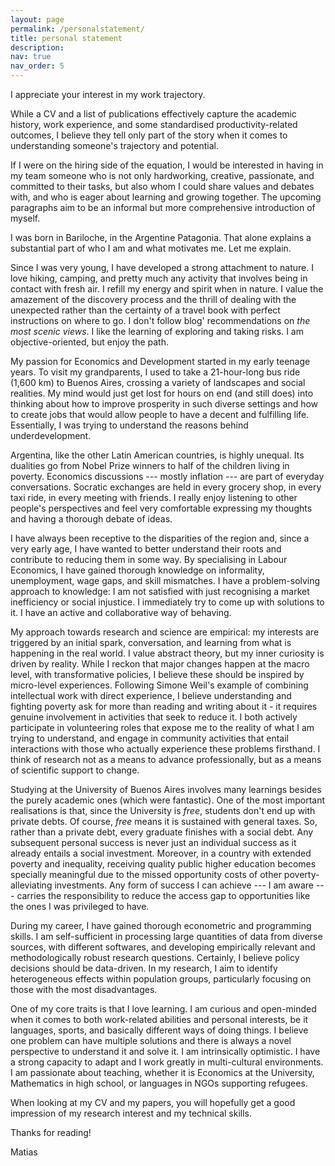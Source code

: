 ```yaml
---
layout: page
permalink: /personalstatement/
title: personal statement
description:
nav: true
nav_order: 5
---
```


I appreciate your interest in my work trajectory. 

While a CV and a list of publications effectively capture the academic history, work experience, and some standardised productivity-related outcomes, I believe they tell only part of the story when it comes to understanding someone's trajectory and potential.

If I were on the hiring side of the equation, I would be interested in having in my team someone who is not only hardworking, creative, passionate, and committed to their tasks, but also whom I could share values and debates with, and who is eager about learning and growing together. The upcoming paragraphs aim to be an informal but more comprehensive introduction of myself.

I was born in Bariloche, in the Argentine Patagonia. That alone explains a substantial part of who I am and what motivates me. Let me explain.

Since I was very young, I have developed a strong attachment to nature. I love hiking, camping, and pretty much any activity that involves being in contact with fresh air. I refill my energy and spirit when in nature. I value the amazement of the discovery process and the thrill of dealing with the unexpected rather than the certainty of a travel book with perfect instructions on where to go. I don't follow blog' recommendations on *the most scenic views*. I like the learning of exploring and taking risks. I am objective-oriented, but enjoy the path.

My passion for Economics and Development started in my early teenage years. To visit my grandparents, I used to take a 21-hour-long bus ride (1,600 km) to Buenos Aires, crossing a variety of landscapes and social realities. My mind would just get lost for hours on end (and still does) into thinking about how to improve prosperity in such diverse settings and how to create jobs that would allow people to have a decent and fulfilling life. Essentially, I was trying to understand the reasons behind underdevelopment.

Argentina, like the other Latin American countries, is highly unequal. Its dualities go from Nobel Prize winners to half of the children living in poverty. Economics discussions --- mostly inflation --- are part of everyday conversations. Socratic exchanges are held in every grocery shop, in every taxi ride, in every meeting with friends. I really enjoy listening to other people's perspectives and feel very comfortable expressing my thoughts and having a thorough debate of ideas.

I have always been receptive to the disparities of the region and, since a very early age, I have wanted to better understand their roots and contribute to reducing them in some way. By specialising in Labour Economics, I have gained thorough knowledge on informality, unemployment, wage gaps, and skill mismatches. I have a problem-solving approach to knowledge: I am not satisfied with just recognising a market inefficiency or social injustice. I immediately try to come up with solutions to it. I have an active and collaborative way of behaving. 

My approach towards research and science are empirical: my interests are triggered by an initial spark, conversation, and learning from what is happening in the real world. I value abstract theory, but my inner curiosity is driven by reality. While I reckon that major changes happen at the macro level, with transformative policies, I believe these should be inspired by micro-level experiences. Following Simone Weil's example of combining intellectual work with direct experience, I believe understanding and fighting poverty ask for more than reading and writing about it - it requires genuine involvement in activities that seek to reduce it. I both actively participate in volunteering roles that expose me to the reality of what I am trying to understand, and engage in community activities that entail interactions with those who actually experience these problems firsthand. I think of research not as a means to advance professionally, but as a means of scientific support to change.

Studying at the University of Buenos Aires involves many learnings besides the purely academic ones (which were fantastic). One of the most important realisations is that, since the University is *free*, students don't end up with private debts. Of course, *free* means it is sustained with general taxes. So, rather than a private debt, every graduate finishes with a social debt. Any subsequent personal success is never just an individual success as it already entails a social investment. Moreover, in a country with extended poverty and inequality, receiving quality public higher education becomes specially meaningful due to the missed opportunity costs of other poverty-alleviating investments. Any form of success I can achieve --- I am aware --- carries the responsibility to reduce the access gap to opportunities like the ones I was privileged to have.

During my career, I have gained thorough econometric and programming skills. I am self-sufficient in processing large quantities of data from diverse sources, with different softwares, and developing empirically relevant and methodologically robust research questions. Certainly, I believe policy decisions should be data-driven. In my research, I aim to identify heterogeneous effects within population groups, particularly focusing on those with the most disadvantages.

One of my core traits is that I love learning. I am curious and open-minded when it comes to both work-related abilities and personal interests, be it languages, sports, and basically different ways of doing things. I believe one problem can have multiple solutions and there is always a novel perspective to understand it and solve it. I am intrinsically optimistic. I have a strong capacity to adapt and I work greatly in multi-cultural environments. I am passionate about teaching, whether it is Economics at the University, Mathematics in high school, or languages in NGOs supporting refugees.

When looking at my CV and my papers, you will hopefully get a good impression of my research interest and my technical skills. 

Thanks for reading!

Matias